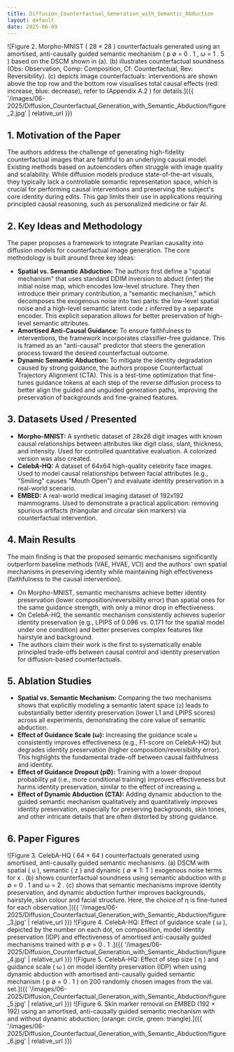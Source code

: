 ```yaml
---
title: Diffusion_Counterfactual_Generation_with_Semantic_Abduction
layout: default
date: 2025-06-09
---
```

![Figure 2. Morpho-MNIST ( 28 × 28 ) counterfactuals generated using an amortised, anti-causally guided semantic mechanism ( p ∅ = 0 . 1 , ω = 1 . 5 ) based on the DSCM shown in (a). (b) illustrates counterfactual soundness (Obs: Observation, Comp: Composition, Cf: Counterfactual, Rev: Reversibility). (c) depicts image counterfactuals: interventions are shown above the top row and the bottom row visualises total causal effects (red: increase, blue: decrease), refer to (Appendix A.2 ) for details.]({{ '/images/06-2025/Diffusion_Counterfactual_Generation_with_Semantic_Abduction/figure_2.jpg' | relative_url }})
## 1. Motivation of the Paper
The authors address the challenge of generating high-fidelity counterfactual images that are faithful to an underlying causal model. Existing methods based on autoencoders often struggle with image quality and scalability. While diffusion models produce state-of-the-art visuals, they typically lack a controllable semantic representation space, which is crucial for performing causal interventions and preserving the subject's core identity during edits. This gap limits their use in applications requiring principled causal reasoning, such as personalized medicine or fair AI.

## 2. Key Ideas and Methodology
The paper proposes a framework to integrate Pearlian causality into diffusion models for counterfactual image generation. The core methodology is built around three key ideas:

*   **Spatial vs. Semantic Abduction:** The authors first define a "spatial mechanism" that uses standard DDIM inversion to abduct (infer) the initial noise map, which encodes low-level structure. They then introduce their primary contribution, a "semantic mechanism," which decomposes the exogenous noise into two parts: the low-level spatial noise and a high-level semantic latent code `z` inferred by a separate encoder. This explicit separation allows for better preservation of high-level semantic attributes.
*   **Amortised Anti-Causal Guidance:** To ensure faithfulness to interventions, the framework incorporates classifier-free guidance. This is framed as an "anti-causal" predictor that steers the generation process toward the desired counterfactual outcome.
*   **Dynamic Semantic Abduction:** To mitigate the identity degradation caused by strong guidance, the authors propose Counterfactual Trajectory Alignment (CTA). This is a test-time optimization that fine-tunes guidance tokens at each step of the reverse diffusion process to better align the guided and unguided generation paths, improving the preservation of backgrounds and fine-grained features.

## 3. Datasets Used / Presented
*   **Morpho-MNIST:** A synthetic dataset of 28x28 digit images with known causal relationships between attributes like digit class, slant, thickness, and intensity. Used for controlled quantitative evaluation. A colorized version was also created.
*   **CelebA-HQ:** A dataset of 64x64 high-quality celebrity face images. Used to model causal relationships between facial attributes (e.g., "Smiling" causes "Mouth Open") and evaluate identity preservation in a real-world scenario.
*   **EMBED:** A real-world medical imaging dataset of 192x192 mammograms. Used to demonstrate a practical application: removing spurious artifacts (triangular and circular skin markers) via counterfactual intervention.

## 4. Main Results
The main finding is that the proposed semantic mechanisms significantly outperform baseline methods (VAE, HVAE, VCI) and the authors' own spatial mechanisms in preserving identity while maintaining high effectiveness (faithfulness to the causal intervention).

*   On Morpho-MNIST, semantic mechanisms achieve better identity preservation (lower composition/reversibility error) than spatial ones for the same guidance strength, with only a minor drop in effectiveness.
*   On CelebA-HQ, the semantic mechanism consistently achieves superior identity preservation (e.g., LPIPS of 0.096 vs. 0.171 for the spatial model under one condition) and better preserves complex features like hairstyle and background.
*   The authors claim their work is the first to systematically enable principled trade-offs between causal control and identity preservation for diffusion-based counterfactuals.

## 5. Ablation Studies
*   **Spatial vs. Semantic Mechanism:** Comparing the two mechanisms shows that explicitly modeling a semantic latent space (`z`) leads to substantially better identity preservation (lower L1 and LPIPS scores) across all experiments, demonstrating the core value of semantic abduction.
*   **Effect of Guidance Scale (ω):** Increasing the guidance scale `ω` consistently improves effectiveness (e.g., F1-score on CelebA-HQ) but degrades identity preservation (higher composition/reversibility error). This highlights the fundamental trade-off between causal faithfulness and identity.
*   **Effect of Guidance Dropout (pØ):** Training with a lower dropout probability `pØ` (i.e., more conditional training) improves effectiveness but harms identity preservation, similar to the effect of increasing `ω`.
*   **Effect of Dynamic Abduction (CTA):** Adding dynamic abduction to the guided semantic mechanism qualitatively and quantitatively improves identity preservation, especially for preserving backgrounds, skin tones, and other intricate details that are often distorted by strong guidance.

## 6. Paper Figures
![Figure 3. CelebA-HQ ( 64 × 64 ) counterfactuals generated using amortised, anti-causally guided semantic mechanisms. (a) DSCM with spatial ( u ), semantic ( z ) and dynamic ( ∅ ∗ 1: T ) exogenous noise terms for x . (b) shows counterfactual soundness using semantic abduction with p ∅ = 0 . 1 and ω = 2 . (c) shows that semantic mechanisms improve identity preservation, and dynamic abduction further improves backgrounds, hairstyle, skin colour and facial structure. Here, the choice of η is fine-tuned for each observation.]({{ '/images/06-2025/Diffusion_Counterfactual_Generation_with_Semantic_Abduction/figure_3.jpg' | relative_url }})
![Figure 4. CelebA-HQ: Effect of guidance scale ( ω ), depicted by the number on each dot, on composition, model identity preservation (IDP) and effectiveness of amortised anti-causally guided mechanisms trained with p ∅ = 0 . 1 .]({{ '/images/06-2025/Diffusion_Counterfactual_Generation_with_Semantic_Abduction/figure_4.jpg' | relative_url }})
![Figure 5. CelebA-HQ: Effect of step size ( η ) and guidance scale ( ω ) on model identity preservation (IDP) when using dynamic abduction with amortised anti-causally guided semantic mechanism ( p ∅ = 0 . 1 ) on 200 randomly chosen images from the val. set.]({{ '/images/06-2025/Diffusion_Counterfactual_Generation_with_Semantic_Abduction/figure_5.jpg' | relative_url }})
![Figure 6. Skin marker removal on EMBED (192 × 192) using an amortised, anti-causally guided semantic mechanism with and without dynamic abduction; (orange: circle, green: triangle).]({{ '/images/06-2025/Diffusion_Counterfactual_Generation_with_Semantic_Abduction/figure_6.jpg' | relative_url }})
